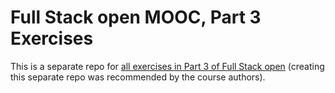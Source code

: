 # Full Stack open MOOC, Part 3 Exercises

This is a separate repo for [all exercises in Part 3 of Full Stack open](https://fullstackopen.com/en/part3/node_js_and_express#exercises-3-1-3-6) (creating this separate repo was recommended by the course authors).
